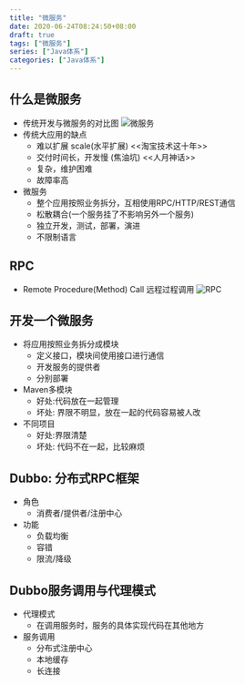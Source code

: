 ```yaml
---
title: "微服务"
date: 2020-06-24T08:24:50+08:00
draft: true
tags: ["微服务"]
series: ["Java体系"]
categories: ["Java体系"]
---
```


## 什么是微服务
+ 传统开发与微服务的对比图
![微服务](/img/微服务.jpg)
+ 传统大应用的缺点
  + 难以扩展 scale(水平扩展) <<淘宝技术这十年>>
  + 交付时间长，开发慢 (焦油坑)  <<人月神话>>
  + 复杂，维护困难
  + 故障率高
+ 微服务
  + 整个应用按照业务拆分，互相使用RPC/HTTP/REST通信
  + 松散耦合(一个服务挂了不影响另外一个服务)
  + 独立开发，测试，部署，演进
  + 不限制语言

## RPC 
+ Remote Procedure(Method) Call 远程过程调用
![RPC](/img/RPC.jpg)

## 开发一个微服务
+ 将应用按照业务拆分成模块
  + 定义接口，模块间使用接口进行通信
  + 开发服务的提供者
  + 分别部署
+ Maven多模块
  + 好处:代码放在一起管理
  + 坏处: 界限不明显，放在一起的代码容易被人改
+ 不同项目
  + 好处:界限清楚
  + 坏处: 代码不在一起，比较麻烦

## Dubbo: 分布式RPC框架
+ 角色
  + 消费者/提供者/注册中心
+ 功能
  + 负载均衡
  + 容错
  + 限流/降级

## Dubbo服务调用与代理模式
+ 代理模式
  + 在调用服务时，服务的具体实现代码在其他地方
+ 服务调用
  + 分布式注册中心
  + 本地缓存
  + 长连接

